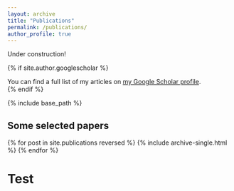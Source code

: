 ```yaml
---
layout: archive
title: "Publications"
permalink: /publications/
author_profile: true
---
```


Under construction!

{% if site.author.googlescholar %}
  <div class="wordwrap">You can find a full list of my articles on <a href="{{site.author.googlescholar}}">my Google Scholar profile</a>.</div>
{% endif %}

{% include base_path %}

 
## Some selected papers

{% for post in site.publications reversed %}
  {% include archive-single.html %}
{% endfor %}

# Test

